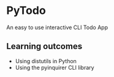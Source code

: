 # PyTodo
An easy to use interactive CLI Todo App

## Learning outcomes
- Using distutils in Python
- Using the pyinquirer CLI library
